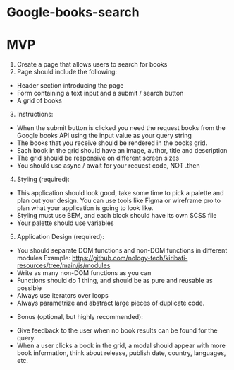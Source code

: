 # Google-books-search

# MVP

1. Create a page that allows users to search for books
2. Page should include the following:
- Header section introducing the page
- Form containing a text input and a submit / search button
- A grid of books
3. Instructions:
- When the submit button is clicked you need the request books from the Google books API using the input value as your query string
- The books that you receive should be rendered in the books grid.
- Each book in the grid should have an image, author, title and description
- The grid should be responsive on different screen sizes
- You should use async / await for your request code, NOT .then
4. Styling (required):
- This application should look good, take some time to pick a palette and plan out your design. You can use tools like Figma or wireframe pro to plan what your application is going to look like.
- Styling must use BEM, and each block should have its own SCSS file
- Your palette should use variables
5. Application Design (required):
- You should separate DOM functions and non-DOM functions in different modules Example: https://github.com/nology-tech/kiribati-resources/tree/main/js/modules
- Write as many non-DOM functions as you can
- Functions should do 1 thing, and should be as pure and reusable as possible
- Always use iterators over loops
- Always parametrize and abstract large pieces of duplicate code.
* Bonus (optional, but highly recommended):
- Give feedback to the user when no book results can be found for the query.
- When a user clicks a book in the grid, a modal should appear with more book information, think about release, publish date, country, languages, etc.
